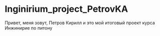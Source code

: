 # Inginirium_project_PetrovKA

Привет, меня зовут, Петров Кирилл и это мой итоговый проект курса Инжинирие по питону
